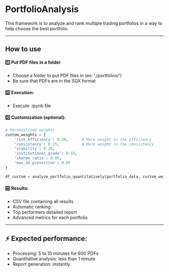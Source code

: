 # PortfolioAnalysis

This framework is to analyze and rank multiple trading portfolios in a way to help choose the best portfolio.

---

## How to use

#### :one: Put PDF files in a folder
- Choose a folder to put PDF files in (ex: './portfolios/')
- Be sure that PDFs are in the SQX format 


#### :two: Execution:
- Execute .ipynb file

#### :three: Customization (optional):
   ```python
   # Personalized weights
   custom_weights = {
       'risk_efficiency': 0.30,      # More weight in the efficiency
       'consistency': 0.25,          # More weight in the consistency  
       'stability': 0.20,
       'institutional_grade': 0.15,
       'sharpe_ratio': 0.05,
       'max_dd_protection': 0.05
   }
   
   df_custom = analyze_portfolio_quantitatively(portfolio_data, custom_weights)
   ```


#### :four: Results:
- CSV file containing all results
- Automatic ranking
- Top performers detailed report
- Advanced metrics for each portfolio

---

## :zap: Expected performance:

- Processing: 5 to 10 minutes for 600 PDFs
- Quantitative analysis: less than 1 minute
- Report generation: instantly
